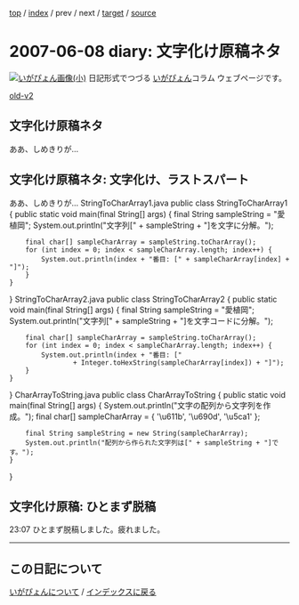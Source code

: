 [top](https://igapyon.github.io/diary/) 
 / [index](https://igapyon.github.io/diary/2007/index.html) 
 / prev 
 / next 
 / [target](https://igapyon.github.io/diary/2007/ig070608.html) 
 / [source](https://github.com/igapyon/diary/blob/gh-pages/2007/ig070608.html.src.md) 

2007-06-08 diary: 文字化け原稿ネタ
=====================================================================================================
[![いがぴょん画像(小)](https://igapyon.github.io/diary/images/iga200306s.jpg "いがぴょん")](https://igapyon.github.io/diary/memo/memoigapyon.html) 日記形式でつづる [いがぴょん](https://igapyon.github.io/diary/memo/memoigapyon.html)コラム ウェブページです。

[old-v2](ig070608-orig.html)

## 文字化け原稿ネタ

ああ、しめきりが…

## 文字化け原稿ネタ: 文字化け、ラストスパート

ああ、しめきりが…
StringToCharArray1.java
      public class StringToCharArray1 {
    public static void main(final String[] args) {
        final String sampleString = "愛植岡";
        System.out.println("文字列[" + sampleString + "]を文字に分解。");

        final char[] sampleCharArray = sampleString.toCharArray();
        for (int index = 0; index < sampleCharArray.length; index++) {
            System.out.println(index + "番目: [" + sampleCharArray[index] + "]");
        }
    }
}
      StringToCharArray2.java
      public class StringToCharArray2 {
    public static void main(final String[] args) {
        final String sampleString = "愛植岡";
        System.out.println("文字列[" + sampleString + "]を文字コードに分解。");

        final char[] sampleCharArray = sampleString.toCharArray();
        for (int index = 0; index < sampleCharArray.length; index++) {
            System.out.println(index + "番目: ["
                    + Integer.toHexString(sampleCharArray[index]) + "]");
        }
    }
}
      CharArrayToString.java
      public class CharArrayToString {
    public static void main(final String[] args) {
        System.out.println("文字の配列から文字列を作成。");
        final char[] sampleCharArray = { '\u611b', '\u690d', '\u5ca1' };

        final String sampleString = new String(sampleCharArray);
        System.out.println("配列から作られた文字列は[" + sampleString + "]です。");
    }
}
      
## 文字化け原稿: ひとまず脱稿

23:07 ひとまず脱稿しました。疲れました。


----------------------------------------------------------------------------------------------------

## この日記について
[いがぴょんについて](https://igapyon.github.io/diary/memo/memoigapyon.html) / [インデックスに戻る](https://igapyon.github.io/diary/idxall.html)

